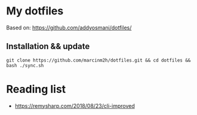 # My dotfiles

Based on: https://github.com/addyosmani/dotfiles/

## Installation && update

```
git clone https://github.com/marcinm2h/dotfiles.git && cd dotfiles && bash ./sync.sh
```

# Reading list

- https://remysharp.com/2018/08/23/cli-improved
